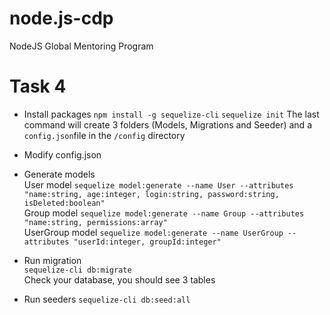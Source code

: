# node.js-cdp

NodeJS Global Mentoring Program

 # Task 4
 - Install packages
 `npm install -g sequelize-cli`
 `sequelize init`
 The last command will create 3 folders (Models, Migrations and Seeder) and a `config.json`file in the `/config` directory
  - Modify config.json
  - Generate models
  <br>User model
  `sequelize model:generate --name User --attributes "name:string, age:integer, login:string, password:string, isDeleted:boolean"`
  <br>Group model
  `sequelize model:generate --name Group --attributes "name:string, permissions:array"`
  <br>UserGroup model
  `sequelize model:generate --name UserGroup --attributes "userId:integer, groupId:integer"`

  - Run migration <br>
  `sequelize-cli db:migrate` <br>
  Check your database, you should see 3 tables
  
  - Run seeders
  `sequelize-cli db:seed:all`
